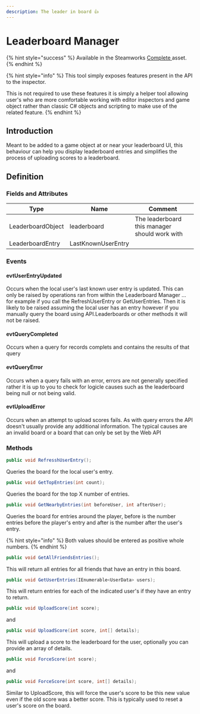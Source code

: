 ```yaml
---
description: The leader in board 👍
---
```


# Leaderboard Manager

{% hint style="success" %}
Available in the Steamworks [Complete ](https://assetstore.unity.com/packages/tools/utilities/ux-v2-complete-201905)asset.
{% endhint %}

{% hint style="info" %}
This tool simply exposes features present in the API to the inspector.



This is not required to use these features it is simply a helper tool allowing user's who are more comfortable working with editor inspectors and game object rather than classic C# objects and scripting to make use of the related feature.
{% endhint %}

## Introduction

Meant to be added to a game object at or near your leaderboard UI, this behaviour can help you display leaderboard entries and simplifies the process of uploading scores to a leaderboard.

## Definition

### Fields and Attributes

| Type              | Name               | Comment                                       |
| ----------------- | ------------------ | --------------------------------------------- |
| LeaderboardObject | leaderboard        | The leaderboard this manager should work with |
| LeaderboardEntry  | LastKnownUserEntry |                                               |

### Events

#### evtUserEntryUpdated

Occurs when the local user's last known user entry is updated. This can only be raised by operations ran from within the Leaderboard Manager ... for example if you call the RefreshUserEntry or GetUserEntries. Then it is likely to be raised assuming the local user has an entry however if you manually query the board using API.Leaderboards or other methods it will not be raised.

#### evtQueryCompleted

Occurs when a query for records complets and contains the results of that query

#### evtQueryError

Occurs when a query fails with an error, errors are not generally specified rather it is up to you to check for logicle causes such as the leaderboard being null or not being valid.

#### evtUploadError

Occurs when an attempt to upload scores fails. As with query errors the API doesn't usually provide any additional information. The typical causes are an invalid board or a board that can only be set by the Web API

### Methods

```csharp
public void RefresshUserEntry();
```

Queries the board for the local user's entry.

```csharp
public void GetTopEntries(int count);
```

Queries the board for the top X number of entries.

```csharp
public void GetNearbyEntries(int beforeUser, int afterUser);
```

Queries the board for entries around the player, before is the number entries before the player's entry and after is the number after the user's entry.

{% hint style="info" %}
Both values should be entered as positive whole numbers.
{% endhint %}

```csharp
public void GetAllFriendsEntries();
```

This will return all entries for all friends that have an entry in this board.

```csharp
public void GetUserEntries(IEnumerable<UserData> users);
```

This will return entries for each of the indicated user's if they have an entry to return.

```csharp
public void UploadScore(int score);
```

and

```csharp
public void UploadScore(int score, int[] details);
```

This will upload a score to the leaderboard for the user, optionally you can provide an array of details.&#x20;

```csharp
public void ForceScore(int score);
```

and

```csharp
public void ForceScore(int score, int[] details);
```

Similar to UploadScore, this will force the user's score to be this new value even if the old score was a better score. This is typically used to reset a user's score on the board.
